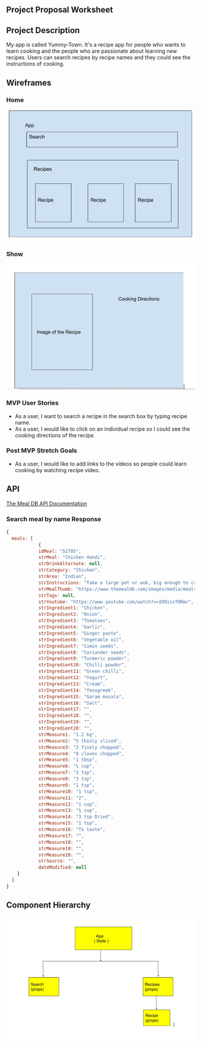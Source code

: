 ## Project Proposal Worksheet


## Project Description

My app is called Yummy-Town. It's a recipe app for people who wants to learn cooking and the people who are passionate about learning new recipes. Users can search recipes by recipe names and they could see the instructions of cooking.



## Wireframes

### Home
![Home Page](./images/wireframe.jpg)

### Show
![Show Page](./images/Show.jpg)



### MVP User Stories

- As a user, I want to search a recipe in the search box by typing recipe name.
- As a user, I would like to click on an individual recipe so I could see the cooking directions of the recipe.

### Post MVP Stretch Goals

- As a user, I would like to add links to the videos so people could learn cooking by watching recipe video.



## API
[The Meal DB API Documentation](https://www.themealdb.com/api.php)


### Search meal by name Response
```javascript
{
  meals: [
            {
            idMeal: "52795",
            strMeal: "Chicken Handi",
            strDrinkAlternate: null,
            strCategory: "Chicken",
            strArea: "Indian",
            strInstructions: "Take a large pot or wok, big enough to cook all the chicken, and heat the oil in it. Once the oil is hot, add sliced onion and fry them until deep golden brown. Then take them out on a plate and set aside. To the same pot, add the chopped garlic and sauté for a minute. Then add the chopped tomatoes and cook until tomatoes turn soft. This would take about 5 minutes. Then return the fried onion to the pot and stir. Add ginger paste and sauté well. Now add the cumin seeds, half of the coriander seeds and chopped green chillies. Give them a quick stir. Next goes in the spices – turmeric powder and red chilli powder. Sauté the spices well for couple of minutes. Add the chicken pieces to the wok, season it with salt to taste and cook the chicken covered on medium-low heat until the chicken is almost cooked through. This would take about 15 minutes. Slowly sautéing the chicken will enhance the flavor, so do not expedite this step by putting it on high heat. When the oil separates from the spices, add the beaten yogurt keeping the heat on lowest so that the yogurt doesn’t split. Sprinkle the remaining coriander seeds and add half of the dried fenugreek leaves. Mix well. Finally add the cream and give a final mix to combine everything well. Sprinkle the remaining kasuri methi and garam masala and serve the chicken handi hot with naan or rotis. Enjoy!",
            strMealThumb: "https://www.themealdb.com/images/media/meals/wyxwsp1486979827.jpg",
            strTags: null,
            strYoutube: "https://www.youtube.com/watch?v=IO0issT0Rmc",
            strIngredient1: "Chicken",
            strIngredient2: "Onion",
            strIngredient3: "Tomatoes",
            strIngredient4: "Garlic",
            strIngredient5: "Ginger paste",
            strIngredient6: "Vegetable oil",
            strIngredient7: "Cumin seeds",
            strIngredient8: "Coriander seeds",
            strIngredient9: "Turmeric powder",
            strIngredient10: "Chilli powder",
            strIngredient11: "Green chilli",
            strIngredient12: "Yogurt",
            strIngredient13: "Cream",
            strIngredient14: "fenugreek",
            strIngredient15: "Garam masala",
            strIngredient16: "Salt",
            strIngredient17: "",
            strIngredient18: "",
            strIngredient19: "",
            strIngredient20: "",
            strMeasure1: "1.2 kg",
            strMeasure2: "5 thinly sliced",
            strMeasure3: "2 finely chopped",
            strMeasure4: "8 cloves chopped",
            strMeasure5: "1 tbsp",
            strMeasure6: "¼ cup",
            strMeasure7: "2 tsp",
            strMeasure8: "3 tsp",
            strMeasure9: "1 tsp",
            strMeasure10: "1 tsp",
            strMeasure11: "2",
            strMeasure12: "1 cup",
            strMeasure13: "¾ cup",
            strMeasure14: "3 tsp Dried",
            strMeasure15: "1 tsp",
            strMeasure16: "To taste",
            strMeasure17: "",
            strMeasure18: "",
            strMeasure19: "",
            strMeasure20: "",
            strSource: "",
            dateModified: null
    }
  ]
}
```


## Component Hierarchy

![Image](./images/hierarchy.jpg)


